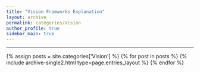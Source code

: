 ```yaml
---
title: "Vision Framworks Explanation"
layout: archive
permalink: categories/Vision
author_profile: true
sidebar_main: true
---
```


<!-- 공백이 포함되어 있는 카테고리 이름의 경우 site.categories['a b c'] 이런식으로! -->

***

{% assign posts = site.categories['Vision'] %}
{% for post in posts %} {% include archive-single2.html type=page.entries_layout %} {% endfor %}